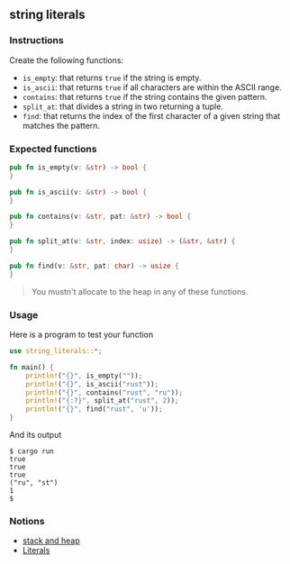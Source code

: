 ## string literals

### Instructions

Create the following functions:

- `is_empty`: that returns `true` if the string is empty.
- `is_ascii`: that returns `true` if all characters are within the ASCII range.
- `contains`: that returns `true` if the string contains the given pattern.
- `split_at`: that divides a string in two returning a tuple.
- `find`: that returns the index of the first character of a given string that matches the pattern.

### Expected functions
```rust
pub fn is_empty(v: &str) -> bool {
}

pub fn is_ascii(v: &str) -> bool {
}

pub fn contains(v: &str, pat: &str) -> bool {
}

pub fn split_at(v: &str, index: usize) -> (&str, &str) {
}

pub fn find(v: &str, pat: char) -> usize {
}
```

> You mustn't allocate to the heap in any of these functions.

### Usage

Here is a program to test your function

```rust
use string_literals::*;

fn main() {
    println!("{}", is_empty(""));
    println!("{}", is_ascii("rust"));
    println!("{}", contains("rust", "ru"));
    println!("{:?}", split_at("rust", 2));
    println!("{}", find("rust", 'u'));
}
```

And its output

```console
$ cargo run
true
true
true
("ru", "st")
1
$
```

### Notions

- [stack and heap](https://doc.rust-lang.org/1.22.0/book/first-edition/the-stack-and-the-heap.html)
- [Literals](https://doc.rust-lang.org/rust-by-example/primitives/literals.html)
